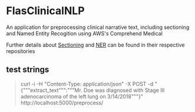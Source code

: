 # FlasClinicalNLP
An application for preprocessing clinical narrative text, including sectioning and Named Entity Recogition using AWS's Comprehend Medical

Further details about [Sectioning](https://github.com/FredHutch/SectionerEx) and [NER](https://github.com/FredHutch/ComprehendMedicalInterface) can be found in their respective repositories

## test strings

> curl -i -H "Content-Type: application/json" -X POST -d "{"""extract_text""":"""Mr. Doe was diagnosed with Stage III adenocarcinoma of the left lung on 3/14/2018"""}" http://localhost:5000/preprocess/
